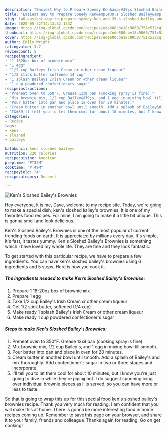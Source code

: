 ```yaml
---
description: "Easiest Way to Prepare Speedy Ken&amp;#39;s Sloshed Bailey&amp;#39;s Brownies"
title: "Easiest Way to Prepare Speedy Ken&amp;#39;s Sloshed Bailey&amp;#39;s Brownies"
slug: 146-easiest-way-to-prepare-speedy-ken-and-39-s-sloshed-bailey-and-39-s-brownies
date: 2020-05-22T14:13:32.133Z
image: https://img-global.cpcdn.com/recipes/ede600cbe18c9860/751x532cq70/kens-sloshed-baileys-brownies-recipe-main-photo.jpg
thumbnail: https://img-global.cpcdn.com/recipes/ede600cbe18c9860/751x532cq70/kens-sloshed-baileys-brownies-recipe-main-photo.jpg
cover: https://img-global.cpcdn.com/recipes/ede600cbe18c9860/751x532cq70/kens-sloshed-baileys-brownies-recipe-main-photo.jpg
author: Emily Wright
ratingvalue: 3.7
reviewcount: 5
recipeingredient:
- "1 1820oz box of brownie mix"
- "1 egg"
- "1/2 cup Baileys Irish Cream or other cream liqueur"
- "1/2 stick butter softened 14 cup"
- "1 splash Baileys Irish Cream or other cream liqueur"
- "1 cup powdered confectioners sugar"
recipeinstructions:
- "Preheat oven to 350°F. Grease 13x9 pan (cooking spray is fine)."
- "Mix brownie mix, 1/2 cup Bailey&#39;s, and 1 egg in mixing bowl till smooth."
- "Pour batter into pan and place in oven for 20 minutes."
- "Cream butter in another bowl until smooth. Add a splash of Bailey&#39;s and mix thoroughly. Add confectioner&#39;s sugar in two or three stages and incorporate."
- "I&#39;ll tell you to let them cool for about 10 minutes, but I know you&#39;re just going to dive in while they&#39;re piping hot. I do suggest spooning icing over individual brownie pieces as it is served, so you can have more or less to taste."
categories:
- Recipe
tags:
- kens
- sloshed
- baileys

katakunci: kens sloshed baileys 
nutrition: 220 calories
recipecuisine: American
preptime: "PT32M"
cooktime: "PT49M"
recipeyield: "4"
recipecategory: Dessert

---
```



![Ken&#39;s Sloshed Bailey&#39;s Brownies](https://img-global.cpcdn.com/recipes/ede600cbe18c9860/751x532cq70/kens-sloshed-baileys-brownies-recipe-main-photo.jpg)

Hey everyone, it is me, Dave, welcome to my recipe site. Today, we're going to make a special dish, ken&#39;s sloshed bailey&#39;s brownies. It is one of my favorites food recipes. For mine, I am going to make it a little bit unique. This is gonna smell and look delicious.

Ken&#39;s Sloshed Bailey&#39;s Brownies is one of the most popular of current trending foods on earth. It is appreciated by millions every day. It's simple, it's fast, it tastes yummy. Ken&#39;s Sloshed Bailey&#39;s Brownies is something which I have loved my whole life. They are fine and they look fantastic.




To get started with this particular recipe, we have to prepare a few ingredients. You can have ken&#39;s sloshed bailey&#39;s brownies using 6 ingredients and 5 steps. Here is how you cook it.

<!--inarticleads1-->

##### The ingredients needed to make Ken&#39;s Sloshed Bailey&#39;s Brownies:

1. Prepare 1 18-20oz box of brownie mix
1. Prepare 1 egg
1. Take 1/2 cup Bailey&#39;s Irish Cream or other cream liqueur
1. Get 1/2 stick butter, softened (1/4 cup)
1. Make ready 1 splash Bailey&#39;s Irish Cream or other cream liqueur
1. Make ready 1 cup powdered confectioner&#39;s sugar




<!--inarticleads2-->

##### Steps to make Ken&#39;s Sloshed Bailey&#39;s Brownies:

1. Preheat oven to 350°F. Grease 13x9 pan (cooking spray is fine).
1. Mix brownie mix, 1/2 cup Bailey&#39;s, and 1 egg in mixing bowl till smooth.
1. Pour batter into pan and place in oven for 20 minutes.
1. Cream butter in another bowl until smooth. Add a splash of Bailey&#39;s and mix thoroughly. Add confectioner&#39;s sugar in two or three stages and incorporate.
1. I&#39;ll tell you to let them cool for about 10 minutes, but I know you&#39;re just going to dive in while they&#39;re piping hot. I do suggest spooning icing over individual brownie pieces as it is served, so you can have more or less to taste.




So that is going to wrap this up for this special food ken&#39;s sloshed bailey&#39;s brownies recipe. Thank you very much for reading. I am confident that you will make this at home. There is gonna be more interesting food in home recipes coming up. Remember to save this page on your browser, and share it to your family, friends and colleague. Thanks again for reading. Go on get cooking!
